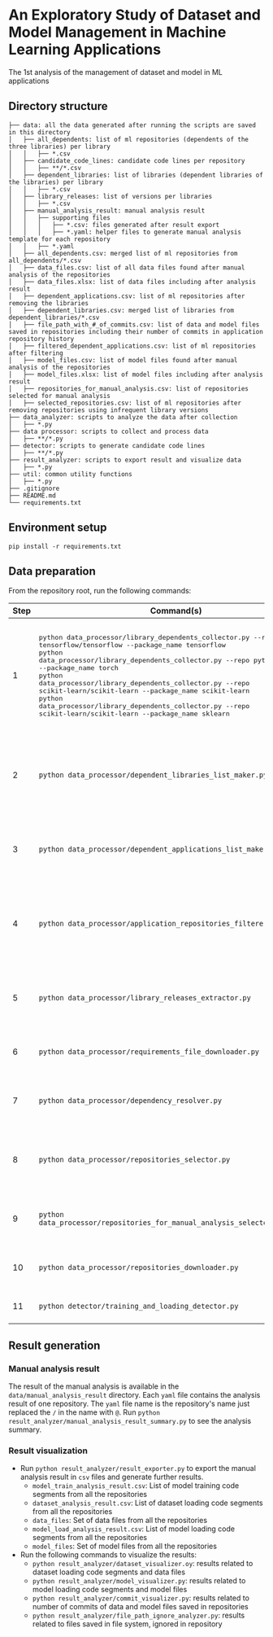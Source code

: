 # An Exploratory Study of Dataset and Model Management in Machine Learning Applications
The 1st analysis of the management of dataset and model in ML applications

## Directory structure
```
├── data: all the data generated after running the scripts are saved in this directory
│   ├── all_dependents: list of ml repositories (dependents of the three libraries) per library
│   │   ├── *.csv
│   ├── candidate_code_lines: candidate code lines per repository
│   │   ├── **/*.csv
│   ├── dependent_libraries: list of libraries (dependent libraries of the libraries) per library
│   │   ├── *.csv
│   ├── library_releases: list of versions per libraries
│   │   ├── *.csv
│   ├── manual_analysis_result: manual analysis result
│   │   ├── supporting files
│   │   │   ├── *.csv: files generated after result export
│   │   │   ├── *.yaml: helper files to generate manual analysis template for each repository 
│   │   ├── *.yaml
│   ├── all_dependents.csv: merged list of ml repositories from all_dependents/*.csv  
│   ├── data_files.csv: list of all data files found after manual analysis of the repositories
│   ├── data_files.xlsx: list of data files including after analysis result
│   ├── dependent_applications.csv: list of ml repositories after removing the libraries
│   ├── dependent_libraries.csv: merged list of libraries from dependent_libraries/*.csv
│   ├── file_path_with_#_of_commits.csv: list of data and model files saved in repositories including their number of commits in application repository history
│   ├── filtered_dependent_applications.csv: list of ml repositories after filtering
│   ├── model_files.csv: list of model files found after manual analysis of the repositories
│   ├── model_files.xlsx: list of model files including after analysis result
│   ├── repositories_for_manual_analysis.csv: list of repositories selected for manual analysis
│   ├── selected_repositories.csv: list of ml repositories after removing repositories using infrequent library versions
├── data_analyzer: scripts to analyze the data after collection
│   ├── *.py
├── data processor: scripts to collect and process data
│   ├── **/*.py
├── detector: scripts to generate candidate code lines
│   ├── **/*.py
├── result_analyzer: scripts to export result and visualize data
│   ├── *.py
├── util: common utility functions
│   ├── *.py
├── .gitignore
├── README.md 
└── requirements.txt
```

## Environment setup
```commandline
pip install -r requirements.txt
```

## Data preparation
From the repository root, run the following commands:

| Step | Command(s)                                                                                                                                                                                                                                                                                                                                                                                                                                                              | Purpose                                                                                                       | Output                                      |
|------|-------------------------------------------------------------------------------------------------------------------------------------------------------------------------------------------------------------------------------------------------------------------------------------------------------------------------------------------------------------------------------------------------------------------------------------------------------------------------|---------------------------------------------------------------------------------------------------------------|---------------------------------------------|
| 1    | <pre>python data_processor/library_dependents_collector.py --repo tensorflow/tensorflow --package_name tensorflow<br>python data_processor/library_dependents_collector.py --repo pytorch/pytorch --package_name torch<br>python data_processor/library_dependents_collector.py --repo scikit-learn/scikit-learn --package_name scikit-learn<br>python data_processor/library_dependents_collector.py --repo scikit-learn/scikit-learn --package_name sklearn<br></pre> | Collect the ML repositories (dependents of TensorFlow, PyTorch and Scikit-learn) from GitHub dependency graph | `data/all_dependents/*.csv`                 |
| 2    | `python data_processor/dependent_libraries_list_maker.py`                                                                                                                                                                                                                                                                                                                                                                                                               | Get the dependent libraries of TensorFlow, PyTorch and Scikit-learn from Libraries.io                         | `data/dependent_libraries/*.csv`            |
| 3    | `python data_processor/dependent_applications_list_maker.py`                                                                                                                                                                                                                                                                                                                                                                                                            | Remove the libraries from the ML repositories we get after step 1                                             | `data/dependent_applications.csv`           |
| 4    | `python data_processor/application_repositories_filterer.py`                                                                                                                                                                                                                                                                                                                                                                                                            | Filter the list by repository metadata (# of commits, last commit date and repository purpose)                | `data/filtered_dependent_applications.csv`  |
| 5    | `python data_processor/library_releases_extractor.py`                                                                                                                                                                                                                                                                                                                                                                                                                   | Get the list of available versions of TensorFlow, PyTorch and Scikit-learn                                    | `data/library_releases/*.csv`               |
| 6    | `python data_processor/requirements_file_downloader.py`                                                                                                                                                                                                                                                                                                                                                                                                                 | Get the requirements files of the repositories                                                                | `data/requirements_files/*`                 |
| 7    | `python data_processor/dependency_resolver.py`                                                                                                                                                                                                                                                                                                                                                                                                                          | Resolve the dependencies in the requirements files                                                            | `data/all_specifications.csv`               |
| 8    | `python data_processor/repositories_selector.py`                                                                                                                                                                                                                                                                                                                                                                                                                        | Select the repositories based on their used library version                                                   | `data/selected_repositories.csv`            |
| 9    | `python data_processor/repositories_for_manual_analysis_selector.py`                                                                                                                                                                                                                                                                                                                                                                                                    | Randomly select 93 repositories for manual analysis                                                           | `data/repositories_for_manual_analysis.csv` |
| 10   | `python data_processor/repositories_downloader.py`                                                                                                                                                                                                                                                                                                                                                                                                                      | Clone the selected repositories from GitHub                                                                   | `data/repositories_for_manual_analysis/*`   |
| 11   | `python detector/training_and_loading_detector.py`                                                                                                                                                                                                                                                                                                                                                                                                                      | Generate the candidate code lines                                                                             | `data/manual_analysis/*`                    |

## Result generation
### Manual analysis result
The result of the manual analysis is available in the `data/manual_analysis_result` directory. Each `yaml` file contains the analysis result of one repository. The `yaml` file name is the repository's name just replaced the `/` in the name with `@`. Run `python result_analyzer/manual_analysis_result_summary.py` to see the analysis summary.
### Result visualization
* Run `python result_analyzer/result_exporter.py` to export the manual analysis result in `csv` files and generate further results.
  * `model_train_analysis_result.csv`: List of model training code segments from all the repositories
  * `dataset_analysis_result.csv`: List of dataset loading code segments from all the repositories
  * `data_files`: Set of data files from all the repositories
  * `model_load_analysis_result.csv`: List of model loading code segments from all the repositories 
  * `model_files`: Set of model files from all the repositories
* Run the following commands to visualize the results:
  * `python result_analyzer/dataset_visualizer.oy`: results related to dataset loading code segments and data files 
  * `python result_analyzer/model_visualizer.py`: results related to model loading code segments and model files
  * `python result_analyzer/commit_visualizer.py`: results related to number of commits of data and model files saved in repositories
  * `python result_analyzer/file_path_ignore_analyzer.py`: results related to files saved in file system, ignored in repository
